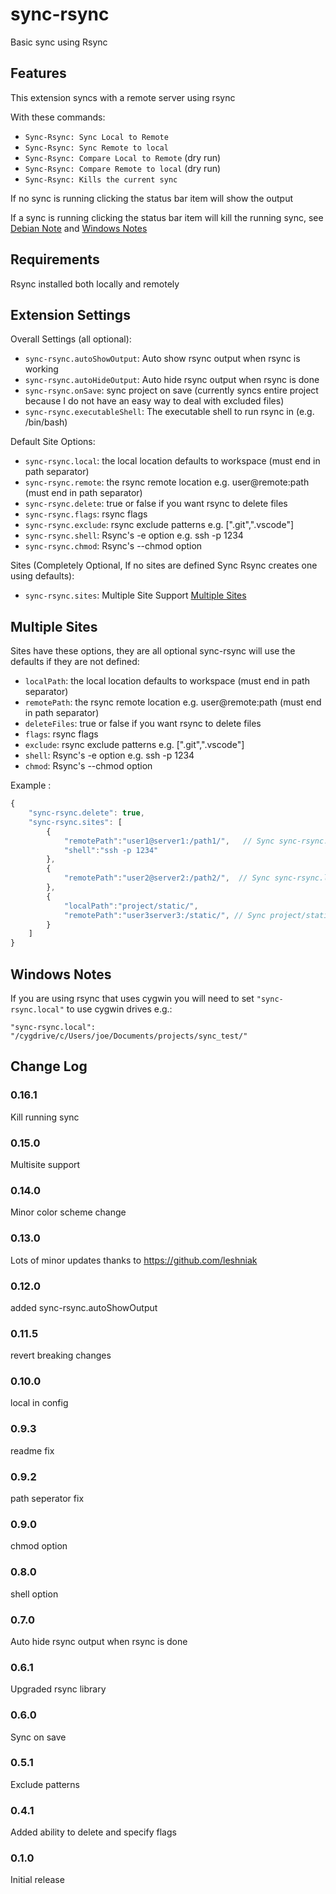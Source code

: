 # sync-rsync

Basic sync using Rsync

## Features

This extension syncs with a remote server using rsync

With these commands:

* `Sync-Rsync: Sync Local to Remote`
* `Sync-Rsync: Sync Remote to local`
* `Sync-Rsync: Compare Local to Remote` (dry run)
* `Sync-Rsync: Compare Remote to local` (dry run)
* `Sync-Rsync: Kills the current sync`

If no sync is running clicking the status bar item will show the output

If a sync is running clicking the status bar item will kill the running sync, see [Debian Note](#debian-notes) and [Windows Notes](#windows-notes)

## Requirements

Rsync installed both locally and remotely

## Extension Settings

Overall Settings (all optional):

* `sync-rsync.autoShowOutput`: Auto show rsync output when rsync is working
* `sync-rsync.autoHideOutput`: Auto hide rsync output when rsync is done
* `sync-rsync.onSave`: sync project on save (currently syncs entire project because I do not have an easy way to deal with excluded files)
* `sync-rsync.executableShell`: The executable shell to run rsync in (e.g. /bin/bash)

Default Site Options:

* `sync-rsync.local`: the local location defaults to workspace (must end in path separator)
* `sync-rsync.remote`: the rsync remote location e.g. user@remote:path (must end in path separator)
* `sync-rsync.delete`: true or false if you want rsync to delete files
* `sync-rsync.flags`: rsync flags
* `sync-rsync.exclude`: rsync exclude patterns e.g. [".git",".vscode"]
* `sync-rsync.shell`: Rsync's -e option e.g. ssh -p 1234
* `sync-rsync.chmod`: Rsync's --chmod option

Sites (Completely Optional, If no sites are defined Sync Rsync creates one using defaults):

* `sync-rsync.sites`: Multiple Site Support [Multiple Sites](#multiple-sites)

## Multiple Sites

Sites have these options, they are all optional sync-rsync will use the defaults if they are not defined:

* `localPath`: the local location defaults to workspace (must end in path separator)
* `remotePath`: the rsync remote location e.g. user@remote:path (must end in path separator)
* `deleteFiles`: true or false if you want rsync to delete files
* `flags`: rsync flags
* `exclude`: rsync exclude patterns e.g. [".git",".vscode"]
* `shell`: Rsync's -e option e.g. ssh -p 1234
* `chmod`: Rsync's --chmod option

Example :

```javascript
{
    "sync-rsync.delete": true,
    "sync-rsync.sites": [
        {
            "remotePath":"user1@server1:/path1/",   // Sync sync-rsync.local to user1@server1:/path1/ using port 1234
            "shell":"ssh -p 1234"
        },
        {
            "remotePath":"user2@server2:/path2/",  // Sync sync-rsync.local to user2@server2:/path2/
        },
        {
            "localPath":"project/static/",
            "remotePath":"user3server3:/static/", // Sync project/static/ to user3@server3:/static/
        }
    ]
}
```

## Windows Notes

If you are using rsync that uses cygwin you will need to set `"sync-rsync.local"` to use cygwin drives e.g.:

```
"sync-rsync.local": "/cygdrive/c/Users/joe/Documents/projects/sync_test/"
```

## Change Log

### 0.16.1

Kill running sync

### 0.15.0

Multisite support

### 0.14.0

Minor color scheme change

### 0.13.0

Lots of minor updates thanks to https://github.com/leshniak

### 0.12.0

added sync-rsync.autoShowOutput

### 0.11.5

revert breaking changes

### 0.10.0

local in config

### 0.9.3

readme fix

### 0.9.2

path seperator fix

### 0.9.0

chmod option

### 0.8.0

shell option

### 0.7.0

Auto hide rsync output when rsync is done


### 0.6.1

Upgraded rsync library

### 0.6.0

Sync on save

### 0.5.1

Exclude patterns

### 0.4.1

Added ability to delete and specify flags

### 0.1.0

Initial release
